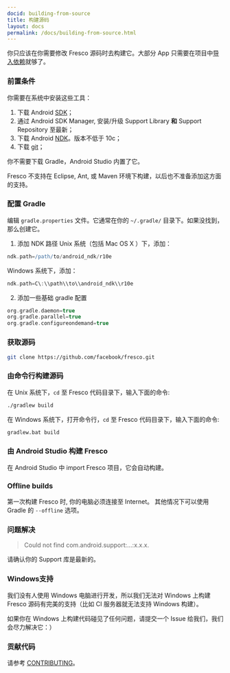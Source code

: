 ```yaml
---
docid: building-from-source
title: 构建源码
layout: docs
permalink: /docs/building-from-source.html
---
```


你只应该在你需要修改 Fresco 源码时去构建它。大部分 App 只需要在项目中[导入依赖](index.html#_)就够了。

### 前置条件

你需要在系统中安装这些工具：

1. 下载 Android [SDK](https://developer.android.com/sdk/index.html#Other)；
2. 通过 Android SDK Manager, 安装/升级 Support Library **和** Support Repository 至最新；
2. 下载 Android [NDK](https://developer.android.com/tools/sdk/ndk/index.html)。版本不低于 10c；
3. 下载 [git](http://git-scm.com/)；

你不需要下载 Gradle，Android Studio 内置了它。

Fresco 不支持在 Eclipse, Ant, 或 Maven 环境下构建，以后也不准备添加这方面的支持。

### 配置 Gradle

编辑 `gradle.properties` 文件。它通常在你的 `~/.gradle/` 目录下。如果没找到，那么创建它。

1. 添加 NDK 路径
Unix 系统（包括 Mac OS X ）下，添加：

```groovy
ndk.path=/path/to/android_ndk/r10e
```

Windows 系统下，添加：

```groovy
ndk.path=C\:\\path\\to\\android_ndk\\r10e
```

2. 添加一些基础 gradle 配置

```groovy
org.gradle.daemon=true
org.gradle.parallel=true
org.gradle.configureondemand=true
```

### 获取源码

```sh
git clone https://github.com/facebook/fresco.git
```

### 由命令行构建源码

在 Unix 系统下，`cd` 至 Fresco 代码目录下，输入下面的命令:

```sh
./gradlew build
```

在 Windows 系统下，打开命令行，`cd` 至 Fresco 代码目录下，输入下面的命令:

```bat
gradlew.bat build
```

### 由 Android Studio 构建 Fresco

在 Android Studio 中 import Fresco 项目，它会自动构建。

### Offline builds

第一次构建 Fresco 时, 你的电脑必须连接至 Internet。 其他情况下可以使用 Gradle 的 `--offline` 选项。

### 问题解决

> Could not find com.android.support:...:x.x.x.

请确认你的 Support 库是最新的。

### Windows支持

我们没有人使用 Windows 电脑进行开发，所以我们无法对 Windows 上构建 Fresco 源码有完美的支持（比如 CI 服务器就无法支持 Windows 构建）。

如果你在 Windows 上构建代码碰见了任何问题，请提交一个 Issue 给我们，我们会尽力解决它：）

### 贡献代码

请参考 [CONTRIBUTING](https://github.com/facebook/fresco/blob/master/CONTRIBUTING.md)。

